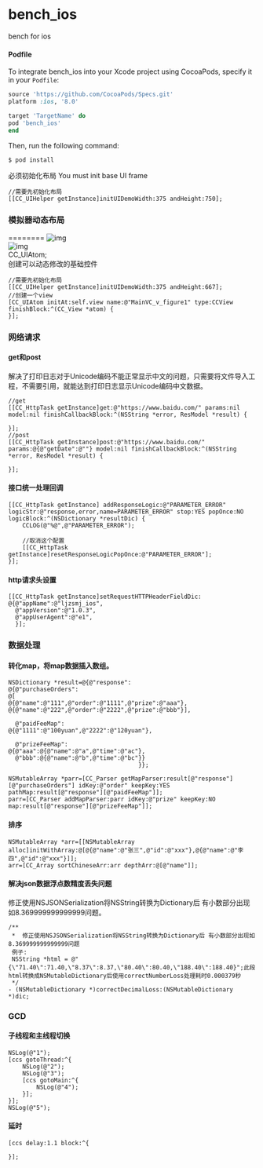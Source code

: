# bench_ios
bench for ios

#### Podfile

To integrate bench_ios into your Xcode project using CocoaPods, specify it in your `Podfile`:

```ruby
source 'https://github.com/CocoaPods/Specs.git'
platform :ios, '8.0'

target 'TargetName' do
pod 'bench_ios'
end
```

Then, run the following command:

```bash
$ pod install
```

必须初始化布局
You must init base UI frame
```
//需要先初始化布局
[[CC_UIHelper getInstance]initUIDemoWidth:375 andHeight:750];
```

### 模拟器动态布局
========
![img](https://github.com/gwh111/bench_ios/blob/master/casGif.gif)  
![img](https://github.com/gwh111/bench_ios/blob/master/casGif2.gif)  
CC_UIAtom;  
创建可以动态修改的基础控件  
```
//需要先初始化布局
[[CC_UIHelper getInstance]initUIDemoWidth:375 andHeight:667];
//创建一个view
[CC_UIAtom initAt:self.view name:@"MainVC_v_figure1" type:CCView finishBlock:^(CC_View *atom) {
}];
```
### 网络请求
#### get和post
解决了打印日志对于Unicode编码不能正常显示中文的问题，只需要将文件导入工程，不需要引用，就能达到打印日志显示Unicode编码中文数据。
```
//get
[[CC_HttpTask getInstance]get:@"https://www.baidu.com/" params:nil model:nil finishCallbackBlock:^(NSString *error, ResModel *result) {

}];
//post
[[CC_HttpTask getInstance]post:@"https://www.baidu.com/" params:@{@"getDate":@""} model:nil finishCallbackBlock:^(NSString *error, ResModel *result) {

}];
```
#### 接口统一处理回调
```
[[CC_HttpTask getInstance] addResponseLogic:@"PARAMETER_ERROR" logicStr:@"response,error,name=PARAMETER_ERROR" stop:YES popOnce:NO logicBlock:^(NSDictionary *resultDic) {
    CCLOG(@"%@",@"PARAMETER_ERROR");

    //取消这个配置    
    [[CC_HttpTask getInstance]resetResponseLogicPopOnce:@"PARAMETER_ERROR"];
}];
```
#### http请求头设置
```
[[CC_HttpTask getInstance]setRequestHTTPHeaderFieldDic:
@{@"appName":@"ljzsmj_ios",
  @"appVersion":@"1.0.3",
  @"appUserAgent":@"e1",
  }];
```

### 数据处理
#### 转化map，将map数据插入数组。  
```
NSDictionary *result=@{@"response":
@{@"purchaseOrders":
@[
@{@"name":@"111",@"order":@"1111",@"prize":@"aaa"},
@{@"name":@"222",@"order":@"2222",@"prize":@"bbb"}],

  @"paidFeeMap":
@{@"1111":@"100yuan",@"2222":@"120yuan"},

  @"prizeFeeMap":
@{@"aaa":@{@"name":@"a",@"time":@"ac"},
  @"bbb":@{@"name":@"b",@"time":@"bc"}}
                                     }};

NSMutableArray *parr=[CC_Parser getMapParser:result[@"response"][@"purchaseOrders"] idKey:@"order" keepKey:YES pathMap:result[@"response"][@"paidFeeMap"]];
parr=[CC_Parser addMapParser:parr idKey:@"prize" keepKey:NO map:result[@"response"][@"prizeFeeMap"]];
```
#### 排序
```
NSMutableArray *arr=[[NSMutableArray alloc]initWithArray:@[@{@"name":@"张三",@"id":@"xxx"},@{@"name":@"李四",@"id":@"xxx"}]];
arr=[CC_Array sortChineseArr:arr depthArr:@[@"name"]];
```
#### 解决json数据浮点数精度丢失问题
修正使用NSJSONSerialization将NSString转换为Dictionary后 有小数部分出现如8.369999999999999问题。  
```
/**
 *  修正使用NSJSONSerialization将NSString转换为Dictionary后 有小数部分出现如8.369999999999999问题
 例子:
 NSString *html = @"{\"71.40\":71.40,\"8.37\":8.37,\"80.40\":80.40,\"188.40\":188.40}";此段html转换成NSMutableDictionary后使用correctNumberLoss处理耗时0.000379秒
 */
- (NSMutableDictionary *)correctDecimalLoss:(NSMutableDictionary *)dic;
```  

### GCD
#### 子线程和主线程切换
```
NSLog(@"1");
[ccs gotoThread:^{
    NSLog(@"2");
    NSLog(@"3");
    [ccs gotoMain:^{
        NSLog(@"4");
    }];
}];
NSLog(@"5");
```
#### 延时
```
[ccs delay:1.1 block:^{

}];
```

